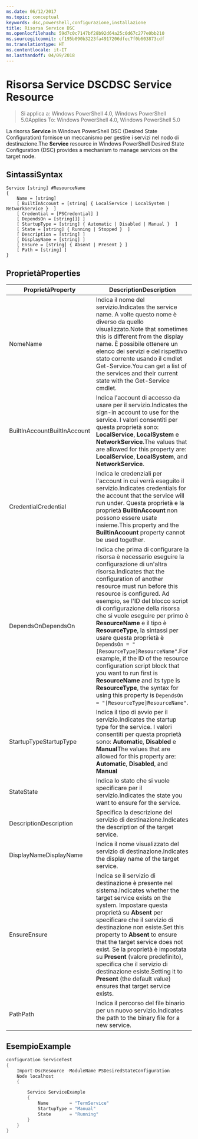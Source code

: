 ```yaml
---
ms.date: 06/12/2017
ms.topic: conceptual
keywords: dsc,powershell,configurazione,installazione
title: Risorsa Service DSC
ms.openlocfilehash: 59d7c0c7147bf28b92d64a25c0d67c277e0bb210
ms.sourcegitcommit: cf195b090b3223fa4917206dfec7f0b603873cdf
ms.translationtype: HT
ms.contentlocale: it-IT
ms.lasthandoff: 04/09/2018
---
```

# <a name="dsc-service-resource"></a><span data-ttu-id="9ef29-103">Risorsa Service DSC</span><span class="sxs-lookup"><span data-stu-id="9ef29-103">DSC Service Resource</span></span>

> <span data-ttu-id="9ef29-104">Si applica a: Windows PowerShell 4.0, Windows PowerShell 5.0</span><span class="sxs-lookup"><span data-stu-id="9ef29-104">Applies To: Windows PowerShell 4.0, Windows PowerShell 5.0</span></span>


<span data-ttu-id="9ef29-105">La risorsa **Service** in Windows PowerShell DSC (Desired State Configuration) fornisce un meccanismo per gestire i servizi nel nodo di destinazione.</span><span class="sxs-lookup"><span data-stu-id="9ef29-105">The **Service** resource in Windows PowerShell Desired State Configuration (DSC) provides a mechanism to manage services on the target node.</span></span>

## <a name="syntax"></a><span data-ttu-id="9ef29-106">Sintassi</span><span class="sxs-lookup"><span data-stu-id="9ef29-106">Syntax</span></span>

```
Service [string] #ResourceName
{
    Name = [string]
    [ BuiltInAccount = [string] { LocalService | LocalSystem | NetworkService }  ]
    [ Credential = [PSCredential] ]
    [ DependsOn = [string[]] ]
    [ StartupType = [string] { Automatic | Disabled | Manual }  ]
    [ State = [string] { Running | Stopped }  ]
    [ Description = [string] ]
    [ DisplayName = [string] ]
    [ Ensure = [string] { Absent | Present } ]
    [ Path = [string] ]
}
```

## <a name="properties"></a><span data-ttu-id="9ef29-107">Proprietà</span><span class="sxs-lookup"><span data-stu-id="9ef29-107">Properties</span></span>

|  <span data-ttu-id="9ef29-108">Proprietà</span><span class="sxs-lookup"><span data-stu-id="9ef29-108">Property</span></span>  |  <span data-ttu-id="9ef29-109">Description</span><span class="sxs-lookup"><span data-stu-id="9ef29-109">Description</span></span>   |
|---|---|
| <span data-ttu-id="9ef29-110">Nome</span><span class="sxs-lookup"><span data-stu-id="9ef29-110">Name</span></span>| <span data-ttu-id="9ef29-111">Indica il nome del servizio.</span><span class="sxs-lookup"><span data-stu-id="9ef29-111">Indicates the service name.</span></span> <span data-ttu-id="9ef29-112">A volte questo nome è diverso da quello visualizzato.</span><span class="sxs-lookup"><span data-stu-id="9ef29-112">Note that sometimes this is different from the display name.</span></span> <span data-ttu-id="9ef29-113">È possibile ottenere un elenco dei servizi e del rispettivo stato corrente usando il cmdlet Get-Service.</span><span class="sxs-lookup"><span data-stu-id="9ef29-113">You can get a list of the services and their current state with the Get-Service cmdlet.</span></span>|
| <span data-ttu-id="9ef29-114">BuiltInAccount</span><span class="sxs-lookup"><span data-stu-id="9ef29-114">BuiltInAccount</span></span>| <span data-ttu-id="9ef29-115">Indica l'account di accesso da usare per il servizio.</span><span class="sxs-lookup"><span data-stu-id="9ef29-115">Indicates the sign-in account to use for the service.</span></span> <span data-ttu-id="9ef29-116">I valori consentiti per questa proprietà sono: **LocalService**, **LocalSystem** e **NetworkService**.</span><span class="sxs-lookup"><span data-stu-id="9ef29-116">The values that are allowed for this property are: **LocalService**, **LocalSystem**, and **NetworkService**.</span></span>|
| <span data-ttu-id="9ef29-117">Credential</span><span class="sxs-lookup"><span data-stu-id="9ef29-117">Credential</span></span>| <span data-ttu-id="9ef29-118">Indica le credenziali per l'account in cui verrà eseguito il servizio.</span><span class="sxs-lookup"><span data-stu-id="9ef29-118">Indicates credentials for the account that the service will run under.</span></span> <span data-ttu-id="9ef29-119">Questa proprietà e la proprietà __BuiltinAccount__ non possono essere usate insieme.</span><span class="sxs-lookup"><span data-stu-id="9ef29-119">This property and the __BuiltinAccount__ property cannot be used together.</span></span>|
| <span data-ttu-id="9ef29-120">DependsOn</span><span class="sxs-lookup"><span data-stu-id="9ef29-120">DependsOn</span></span>| <span data-ttu-id="9ef29-121">Indica che prima di configurare la risorsa è necessario eseguire la configurazione di un'altra risorsa.</span><span class="sxs-lookup"><span data-stu-id="9ef29-121">Indicates that the configuration of another resource must run before this resource is configured.</span></span> <span data-ttu-id="9ef29-122">Ad esempio, se l'ID del blocco script di configurazione della risorsa che si vuole eseguire per primo è __ResourceName__ e il tipo è __ResourceType__, la sintassi per usare questa proprietà è `DependsOn = "[ResourceType]ResourceName"`.</span><span class="sxs-lookup"><span data-stu-id="9ef29-122">For example, if the ID of the resource configuration script block that you want to run first is __ResourceName__ and its type is __ResourceType__, the syntax for using this property is `DependsOn = "[ResourceType]ResourceName"`.</span></span>|
| <span data-ttu-id="9ef29-123">StartupType</span><span class="sxs-lookup"><span data-stu-id="9ef29-123">StartupType</span></span>| <span data-ttu-id="9ef29-124">Indica il tipo di avvio per il servizio.</span><span class="sxs-lookup"><span data-stu-id="9ef29-124">Indicates the startup type for the service.</span></span> <span data-ttu-id="9ef29-125">I valori consentiti per questa proprietà sono: **Automatic**, **Disabled** e **Manual**</span><span class="sxs-lookup"><span data-stu-id="9ef29-125">The values that are allowed for this property are: **Automatic**, **Disabled**, and **Manual**</span></span>|
| <span data-ttu-id="9ef29-126">State</span><span class="sxs-lookup"><span data-stu-id="9ef29-126">State</span></span>| <span data-ttu-id="9ef29-127">Indica lo stato che si vuole specificare per il servizio.</span><span class="sxs-lookup"><span data-stu-id="9ef29-127">Indicates the state you want to ensure for the service.</span></span>|
| <span data-ttu-id="9ef29-128">Description</span><span class="sxs-lookup"><span data-stu-id="9ef29-128">Description</span></span> | <span data-ttu-id="9ef29-129">Specifica la descrizione del servizio di destinazione.</span><span class="sxs-lookup"><span data-stu-id="9ef29-129">Indicates the description of the target service.</span></span>|
| <span data-ttu-id="9ef29-130">DisplayName</span><span class="sxs-lookup"><span data-stu-id="9ef29-130">DisplayName</span></span> | <span data-ttu-id="9ef29-131">Indica il nome visualizzato del servizio di destinazione.</span><span class="sxs-lookup"><span data-stu-id="9ef29-131">Indicates the display name of the target service.</span></span>|
| <span data-ttu-id="9ef29-132">Ensure</span><span class="sxs-lookup"><span data-stu-id="9ef29-132">Ensure</span></span> | <span data-ttu-id="9ef29-133">Indica se il servizio di destinazione è presente nel sistema.</span><span class="sxs-lookup"><span data-stu-id="9ef29-133">Indicates whether the target service exists on the system.</span></span> <span data-ttu-id="9ef29-134">Impostare questa proprietà su **Absent** per specificare che il servizio di destinazione non esiste.</span><span class="sxs-lookup"><span data-stu-id="9ef29-134">Set this property to **Absent** to ensure that the target service does not exist.</span></span> <span data-ttu-id="9ef29-135">Se la proprietà è impostata su **Present** (valore predefinito), specifica che il servizio di destinazione esiste.</span><span class="sxs-lookup"><span data-stu-id="9ef29-135">Setting it to **Present** (the default value) ensures that target service exists.</span></span>|
| <span data-ttu-id="9ef29-136">Path</span><span class="sxs-lookup"><span data-stu-id="9ef29-136">Path</span></span> | <span data-ttu-id="9ef29-137">Indica il percorso del file binario per un nuovo servizio.</span><span class="sxs-lookup"><span data-stu-id="9ef29-137">Indicates the path to the binary file for a new service.</span></span>|

## <a name="example"></a><span data-ttu-id="9ef29-138">Esempio</span><span class="sxs-lookup"><span data-stu-id="9ef29-138">Example</span></span>

```powershell
configuration ServiceTest
{
    Import-DscResource -ModuleName PSDesiredStateConfiguration
    Node localhost
    {

        Service ServiceExample
        {
            Name        = "TermService"
            StartupType = "Manual"
            State       = "Running"
        }
    }
}
```